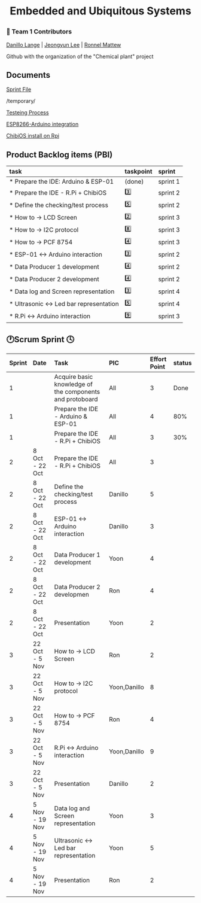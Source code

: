 <h1 align="center">
  Embedded and Ubiquitous Systems<p>
  
</h1>

### :rainbow: Team 1  Contributors

[Danillo Lange](https://github.com/roxdan) | 
[Jeongyun Lee](https://github.com/jy-977) |
[Ronnel Mattew](https://github.com/ron7858)


Github with the organization of the "Chemical plant" project

## Documents 

[Sprint File](https://docs.google.com/document/d/1rrLxV1HHQKkPS1GahDljoiVwTyRA5hlOZwtc_QeCPBc/edit?usp=sharing) 

/temporary/

[Testeing Process](https://docs.google.com/document/d/1rYng7ZAfKkQWMzzW2gNpg0PrSBuMqa_gaKj0070n3JU/edit?usp=sharing)

[ESP8266-Arduino integration](https://docs.google.com/document/d/145nEAQ6OzmFDgDNN_ZL_prDqMBe_FcL9k26iuRbqJek/edit?usp=sharing)

[ChibiOS install on Rpi](https://docs.google.com/document/d/1t2zI_peuLUqvjJOmvgAMOCs7tIHZ4wu32vLLRlZHSHE/edit?usp=sharing)

## Product Backlog items (PBI)

|task                                 |taskpoint| sprint   |
|:------------------------------------|:--------|:--------|
|* Prepare the IDE: Arduino & ESP-01  |(done)   | sprint 1|
|* Prepare the IDE - R.Pi + ChibiOS   |:three:  | sprint 2|
|* Define the checking/test process   |:five:   | sprint 2|
|* How to -> LCD Screen               |:two:    | sprint 3|
|* How to -> I2C protocol             |:eight:  | sprint 3|
|* How to -> PCF 8754                 |:four:   | sprint 3|
|* ESP-01 <-> Arduino interaction     |:three:  | sprint 2|
|* Data Producer 1 development        |:four:   | sprint 2|
|* Data Producer 2 development        |:four:   | sprint 2|
|* Data log and Screen representation |:three:  | sprint 4|
|* Ultrasonic <-> Led bar representation |:five:| sprint 4|
|* R.Pi <-> Arduino interaction       |:nine:   | sprint 3|

## :clock1:Scrum Sprint :clock4:

| Sprint  | Date           |Task                                     | PIC     | Effort Point | status   |
|:--------|:---------------|:----------------------------------------|:--------|:-------------|----------|
| 1       |                | Acquire basic knowledge of the components and protoboard   | All     | 3            | Done     |
| 1       |                | Prepare the IDE - Arduino & ESP-01      | All     | 4            | 80%      |
| 1       |                | Prepare the IDE - R.Pi + ChibiOS        | All     | 3            | 30%      |
| 2       |8 Oct - 22 Oct  | Prepare the IDE - R.Pi + ChibiOS        | All     | 3            |          |
| 2       |8 Oct - 22 Oct  | Define the checking/test process        | Danillo | 5            |          |
| 2       |8 Oct - 22 Oct  | ESP-01 <-> Arduino interaction          | Danillo | 3            |          |
| 2       |8 Oct - 22 Oct  | Data Producer 1 development             | Yoon    | 4            |          |
| 2       |8 Oct - 22 Oct  | Data Producer 2 developmen              | Ron     | 4            |          |
| 2       |8 Oct - 22 Oct  | Presentation                            | Yoon    | 2            |          |
| 3       |22 Oct - 5 Nov  | How to -> LCD Screen                    | Ron     | 2            |          |
| 3       |22 Oct - 5 Nov  | How to -> I2C protocol                  | Yoon,Danillo| 8        |          |
| 3       |22 Oct - 5 Nov  | How to -> PCF 8754                      | Ron     | 4            |          |
| 3       |22 Oct - 5 Nov  | R.Pi <-> Arduino interaction            | Yoon,Danillo| 9        |          |
| 3       |22 Oct - 5 Nov  | Presentation                            | Danillo | 2            |          |
| 4       |5 Nov - 19 Nov  | Data log and Screen representation      | Yoon    | 3            |          |
| 4       |5 Nov - 19 Nov  | Ultrasonic <-> Led bar representation   | Yoon    | 5            |          |
| 4       |5 Nov - 19 Nov  | Presentation                            | Ron     | 2            |          |



